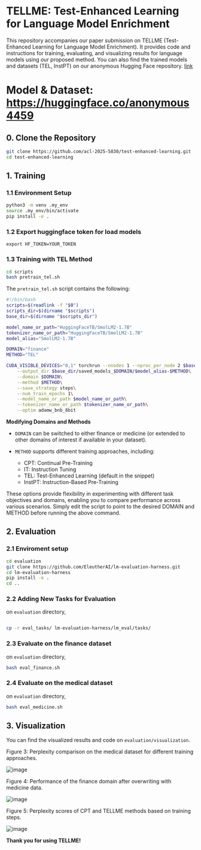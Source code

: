# TELLME: Test-Enhanced Learning for Language Model Enrichment
This repository accompanies our paper submission on TELLME (Test-Enhanced Learning for Language Model Enrichment). It provides code and instructions for training, evaluating, and visualizing results for language models using our proposed method.
You can also find the trained models and datasets (TEL, InstPT) on our anonymous Hugging Face repository.  [link](https://huggingface.co/anonymous4459)

# Model & Dataset: https://huggingface.co/anonymous4459

## 0. Clone the Repository
```bash
git clone https://github.com/acl-2025-5830/test-enhanced-learning.git
cd test-enhanced-learning
```

## 1. Training

### 1.1 Environment Setup

```bash
python3 -m venv .my_env
source .my_env/bin/activate
pip install -e .
```

### 1.2 Export huggingface token for load models
```
export HF_TOKEN=YOUR_TOKEN
```

### 1.3 Training with TEL Method
```bash
cd scripts
bash pretrain_tel.sh
```

The `pretrain_tel.sh` script contains the following:
```bash
#!/bin/bash
scripts=$(readlink -f "$0")
scripts_dir=$(dirname "$scripts")
base_dir=$(dirname "$scripts_dir")

model_name_or_path="HuggingFaceTB/SmolLM2-1.7B"
tokenizer_name_or_path="HuggingFaceTB/SmolLM2-1.7B"
model_alias="SmolLM2-1.7B"

DOMAIN="finance"
METHOD="TEL"

CUDA_VISIBLE_DEVICES="0,1" torchrun --nnodes 1 --nproc_per_node 2 $base_dir/src/test_enhanced_learning/train/pretrain.py \
    --output_dir $base_dir/saved_models_$DOMAIN/$model_alias-$METHOD\
    --domain $DOMAIN\
    --method $METHOD\
    --save_strategy steps\
    --num_train_epochs 1\
    --model_name_or_path $model_name_or_path\
    --tokenizer_name_or_path $tokenizer_name_or_path\
    --optim adamw_bnb_8bit
```

**Modifying Domains and Methods**
- `DOMAIN` can be switched to either finance or medicine (or extended to other domains of interest if available in your dataset).

- `METHOD` supports different training approaches, including:
    - CPT: Continual Pre-Training
    - IT: Instruction Tuning
    - TEL: Test-Enhanced Learning (default in the snippet)
    - InstPT: Instruction-Based Pre-Training

These options provide flexibility in experimenting with different task objectives and domains, enabling you to compare performance across various scenarios. Simply edit the script to point to the desired DOMAIN and METHOD before running the above command.




## 2. Evaluation

### 2.1 Enviroment setup
```bash
cd evaluation
git clone https://github.com/EleutherAI/lm-evaluation-harness.git
cd lm-evaluation-harness
pip install -e .
cd ..
```


### 2.2 Adding New Tasks for Evaluation
on `evaluation` directory,
```bash

cp -r eval_tasks/ lm-evaluation-harness/lm_eval/tasks/
```
### 2.3 Evaluate on the finance dataset
on `evaluation` directory,

```bash
bash eval_finance.sh
```


### 2.4 Evaluate on the medical dataset
on `evaluation` directory,

```bash
bash eval_medicine.sh
```


## 3. Visualization

You can find the visualized results and code on `evaluation/visualization`.

Figure 3: Perplexity comparison on the medical dataset for different training approaches. 

![image](https://github.com/user-attachments/assets/2e8499df-d088-4d21-9c36-0dfcc45735b1)



Figure 4: Performance of the finance domain after overwriting with medicine data.

![image](https://github.com/user-attachments/assets/e1558d1e-5dc0-484e-bf1b-c92056a6ac83)


Figure 5: Perplexity scores of CPT and TELLME methods based on training steps.

![image](https://github.com/user-attachments/assets/d1042482-233d-424f-85e9-24c7b17715a1)


**Thank you for using TELLME!**
